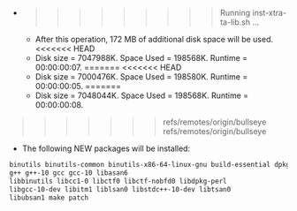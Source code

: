 * >>>>>>>>> Running inst-xtra-ta-lib.sh ...
  * After this operation, 172 MB of additional disk space will be used.
<<<<<<< HEAD
  * Disk size = 7047988K. Space Used = 198568K. Runtime = 00:00:00:07.
=======
<<<<<<< HEAD
  * Disk size = 7000476K. Space Used = 198580K. Runtime = 00:00:00:05.
=======
  * Disk size = 7048044K. Space Used = 198568K. Runtime = 00:00:00:08.
>>>>>>> refs/remotes/origin/bullseye
>>>>>>> refs/remotes/origin/bullseye
  * The following NEW packages will be installed:
  ```bash
binutils binutils-common binutils-x86-64-linux-gnu build-essential dpkg-dev
g++ g++-10 gcc gcc-10 libasan6
libbinutils libcc1-0 libctf0 libctf-nobfd0 libdpkg-perl
libgcc-10-dev libitm1 liblsan0 libstdc++-10-dev libtsan0
libubsan1 make patch
  ```
